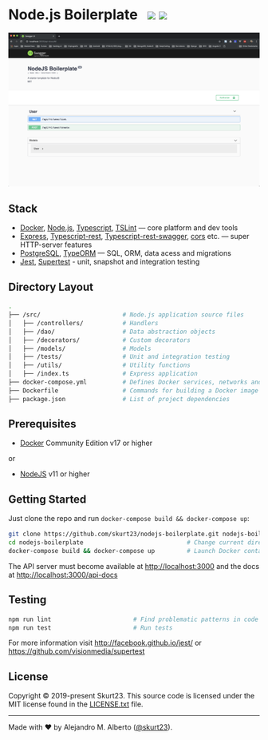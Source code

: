 # Node.js Boilerplate &nbsp; <a href="https://github.com/skurt23/nodejs-boilerplate/stargazers"><img src="https://img.shields.io/github/stars/skurt23/nodejs-boilerplate.svg?style=social&label=Star&maxAge=3600" height="20"></a> <a href="https://twitter.com/Skurt23"><img src="https://img.shields.io/twitter/follow/Skurt23.svg?style=social&label=Follow&maxAge=3600" height="20"></a>

![Nodejs-Boilerplate](demo.png)

## Stack

* [Docker][docker], [Node.js][node], [Typescript][typescript], [TSLint][tslint] — core platform and dev tools
* [Express][express], [Typescript-rest][typescriptrest], [Typescript-rest-swagger][typescriptrestswagger], [cors][cors] etc. — super HTTP-server features
* [PostgreSQL][pg], [TypeORM][typeorm] — SQL, ORM, data acess and migrations
* [Jest][jest], [Supertest][supertest] - unit, snapshot and integration testing

## Directory Layout

```bash
.
├── /src/                       # Node.js application source files
│   ├── /controllers/           # Handlers
│   ├── /dao/                   # Data abstraction objects
│   ├── /decorators/            # Custom decorators
│   ├── /models/                # Models
│   ├── /tests/                 # Unit and integration testing
│   ├── /utils/                 # Utility functions
│   ├── /index.ts               # Express application
├── docker-compose.yml          # Defines Docker services, networks and volumes
├── Dockerfile                  # Commands for building a Docker image for production
├── package.json                # List of project dependencies
```


## Prerequisites

* [Docker][docker] Community Edition v17 or higher

or

* [NodeJS][node] v11 or higher

## Getting Started

Just clone the repo and run `docker-compose build && docker-compose up`:

```bash
git clone https://github.com/skurt23/nodejs-boilerplate.git nodejs-boilerplate
cd nodejs-boilerplate                             # Change current directory to the newly created one
docker-compose build && docker-compose up         # Launch Docker containers with the Node.js app running inside
```

The API server must become available at [http://localhost:3000](http://localhost:3000) and the docs at [http://localhost:3000/api-docs](http://localhost:3000/api-docs)

## Testing

```bash
npm run lint                       # Find problematic patterns in code
npm run test                       # Run tests
```

For more information visit http://facebook.github.io/jest/ or https://github.com/visionmedia/supertest

## License

Copyright © 2019-present Skurt23. This source code is licensed under the MIT license found in the
[LICENSE.txt](https://github.com/skurt23/nodejs-boilerplate/blob/master/LICENSE.txt) file.

---
Made with ♥ by Alejandro M. Alberto ([@skurt23](https://twitter.com/Skurt23)).


[nodejsboilerplate]: https://github.com/skurt23/nodejs-boilerplate
[node]: https://nodejs.org
[express]: http://expressjs.com/
[cors]: https://github.com/expressjs/cors
[pg]: https://www.postgresql.org/
[docker]: https://www.docker.com/community-edition
[compose]: https://docs.docker.com/compose/
[supertest]: https://github.com/visionmedia/supertest
[jest]: http://facebook.github.io/jest/
[typeorm]: https://github.com/typeorm
[typescript]: https://github.com/Microsoft/TypeScript
[typescriptrest]: https://github.com/thiagobustamante/typescript-rest
[typescriptrestswagger]: https://github.com/thiagobustamante/typescript-rest-swagger
[tslint]: https://github.com/palantir/tslint
